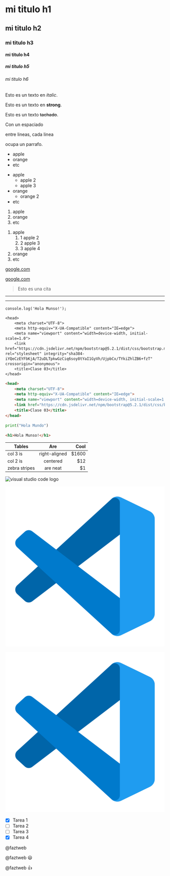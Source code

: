 <!-- HEADINGS -->

# mi titulo h1
## mi titulo h2
### mi titulo h3
#### mi titulo h4
##### mi titulo h5
###### mi titulo h6

<!-- Texto en italic -->
Esto es un texto en *italic*.
<!-- Texto en strong -->
Esto es un texto en **strong**.
<!-- Texto tachado/strikethrough -->
Esto es un texto ~~tachado~~.

<!-- Espaciado/párrafo -->
Con un espaciado

entre lineas, cada linea

ocupa un parrafo.

<!-- Lista desordenada -->
* apple
* orange
* etc
<!-- Con sub-indices -->
* apple
    * apple 2
    * apple 3
* orange
    * orange 2
* etc
<!-- Lista ordenada -->
1. apple
2. orange
3. etc
<!-- Con sub-indices -->
1. apple
    1. 1 apple 2
    1. 2 apple 3
    1. 3 apple 4
2. orange
3. etc

<!-- Links -->
[google.com](https://www.google.com)
<!-- Links, para mostrar un titulo  cuando me posiciono en el link-->
[google.com](https://www.google.com "Custom title")

<!-- Cita -->
> Esto es una cita

<!-- Una linea divisoria -->
---
<!-- Otra opción -->
___

<!-- Para escribir código, 1 tilde al inicio y otro al final -->
`console.log('Hola Munso!');`

<!-- Bloque de código, 3 tildes al inicio y 3 al final -->
```
<head>
    <meta charset="UTF-8">
    <meta http-equiv="X-UA-Compatible" content="IE=edge">
    <meta name="viewport" content="width=device-width, initial-scale=1.0">
    <link href="https://cdn.jsdelivr.net/npm/bootstrap@5.2.1/dist/css/bootstrap.min.css" rel="stylesheet" integrity="sha384-iYQeCzEYFbKjA/T2uDLTpkwGzCiq6soy8tYaI1GyVh/UjpbCx/TYkiZhlZB6+fzT" crossorigin="anonymous">
    <title>Clase 03</title>
</head>
```
<!-- Si quiero con color, tengo que especificar el lenguaje -->
```html
<head>
    <meta charset="UTF-8">
    <meta http-equiv="X-UA-Compatible" content="IE=edge">
    <meta name="viewport" content="width=device-width, initial-scale=1.0">
    <link href="https://cdn.jsdelivr.net/npm/bootstrap@5.2.1/dist/css/bootstrap.min.css" rel="stylesheet" integrity="sha384-iYQeCzEYFbKjA/T2uDLTpkwGzCiq6soy8tYaI1GyVh/UjpbCx/TYkiZhlZB6+fzT" crossorigin="anonymous">
    <title>Clase 03</title>
</head>
```
```python
print("Hola Mundo")
```
```html
<h1>Hola Munso!</h1>
```

<!-- Tabla -->
| Tables        | Are           | Cool  |
| ------------- |:-------------:| -----:|
| col 3 is      | right-aligned | $1600 |
| col 2 is      | centered      |   $12 |
| zebra stripes | are neat      |    $1 |

<!-- Imagenes -->
![visual studio code logo](https://cdn.icon-icons.com/icons2/2107/PNG/512/file_type_vscode_icon_130084.png)
<!-- Imagen, en local -->
![visual studio code logo](./LOGO-VSC/logo-vsc.png)
<!-- Si quiero mostrar un titulo -->
![visual studio code logo](./LOGO-VSC/logo-vsc.png "LOGO VSC")

<!-- GITHUB MARKDOWN -->
* [X] Tarea 1
* [ ] Tarea 2
* [ ] Tarea 3
* [X] Tarea 4

<!-- Direccion de usuario -->
@faztweb

<!-- Buscar en github emojis
https://gist.github.com/rxaviers/7360908 -->

@faztweb :smiley: 

@faztweb :+1:

<!-- https://github.com/adam-p/markdown-here/wiki/Markdown-Cheatsheet
 Todo lo que se puede hacer con markdown -->